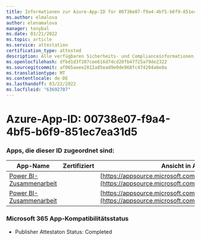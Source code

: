 ```yaml
---
title: Informationen zur Azure-App-ID für 00738e07-f9a4-4bf5-b6f9-851ec7ea31d5
ms.author: elmalova
author: elenamalova
manager: tonybal
ms.date: 03/21/2022
ms.topic: article
ms.service: attestation
certification_type: attested
description: Alle verfügbaren Sicherheits- und Complianceinformationen für 00738e07-f9a4-4bf5-b6f9-851ec7ea31d5.
ms.openlocfilehash: dfbd1d3f207cee616d74cd20fb47f25a79de2322
ms.sourcegitcommit: af065aeee2812a85ead9e0de968fc474204a6e8a
ms.translationtype: MT
ms.contentlocale: de-DE
ms.lasthandoff: 03/22/2022
ms.locfileid: "63692707"
---
```

# <a name="azure-app-id-00738e07-f9a4-4bf5-b6f9-851ec7ea31d5"></a>Azure-App-ID: 00738e07-f9a4-4bf5-b6f9-851ec7ea31d5


### <a name="apps-associated-with-this-id"></a>Apps, die dieser ID zugeordnet sind:
| **App-Name** | **Zertifiziert** | **Ansicht in AppSource** |
|--------------|---------------|-----------------------|
| [Power BI-Zusammenarbeit](../forward/WA104380739.md) |  | [https://appsource.microsoft.com/product/office/WA104380739](https://appsource.microsoft.com/product/office/WA104380739) |
| [Power BI-Zusammenarbeit](../forward/WA104381384.md) |  | [https://appsource.microsoft.com/product/office/WA104381384](https://appsource.microsoft.com/product/office/WA104381384) |

### <a name="microsoft-365-app-compliance-status"></a>Microsoft 365 App-Kompatibilitätsstatus
- Publisher Attestaton Status: Completed
